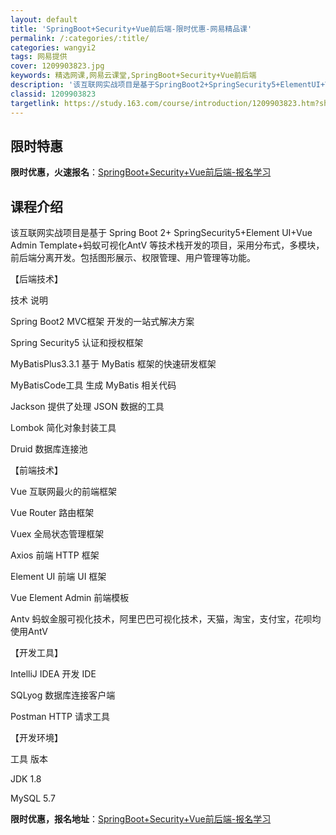 ```yaml
---
layout: default
title: 'SpringBoot+Security+Vue前后端-限时优惠-网易精品课'
permalink: /:categories/:title/
categories: wangyi2
tags: 网易提供
cover: 1209903823.jpg
keywords: 精选网课,网易云课堂,SpringBoot+Security+Vue前后端
description: '该互联网实战项目是基于SpringBoot2+SpringSecurity5+ElementUI+VueAdminTem'
classid: 1209903823
targetlink: https://study.163.com/course/introduction/1209903823.htm?share=1&shareId=1025206652&utm_campaign=share&utm_medium=iphoneShare&utm_source=&utm_u=1025206652
---
```


## 限时特惠

**限时优惠，火速报名**：[SpringBoot+Security+Vue前后端-报名学习](https://study.163.com/course/introduction/1209903823.htm?share=1&shareId=1025206652&utm_campaign=share&utm_medium=iphoneShare&utm_source=&utm_u=1025206652)

## 课程介绍

该互联网实战项目是基于 Spring Boot 2+ SpringSecurity5+Element UI+Vue Admin Template+蚂蚁可视化AntV 等技术栈开发的项目，采用分布式，多模块，前后端分离开发。包括图形展示、权限管理、用户管理等功能。



【后端技术】

技术	说明

Spring Boot2	MVC框架 开发的一站式解决方案

Spring Security5 	认证和授权框架

MyBatisPlus3.3.1 	基于 MyBatis 框架的快速研发框架

MyBatisCode工具	生成 MyBatis 相关代码

Jackson	提供了处理 JSON 数据的工具

Lombok	简化对象封装工具 

Druid   数据库连接池 



【前端技术】

Vue	       互联网最火的前端框架

Vue Router	路由框架

Vuex	全局状态管理框架

Axios	前端 HTTP 框架

Element UI	前端 UI 框架

Vue Element Admin	前端模板

Antv  蚂蚁金服可视化技术，阿里巴巴可视化技术，天猫，淘宝，支付宝，花呗均使用AntV



【开发工具】

IntelliJ IDEA	开发 IDE

SQLyog	数据库连接客户端

Postman	HTTP 请求工具



【开发环境】

工具	版本

JDK	1.8

MySQL	5.7

**限时优惠，报名地址**：[SpringBoot+Security+Vue前后端-报名学习](https://study.163.com/course/introduction/1209903823.htm?share=1&shareId=1025206652&utm_campaign=share&utm_medium=iphoneShare&utm_source=&utm_u=1025206652)

